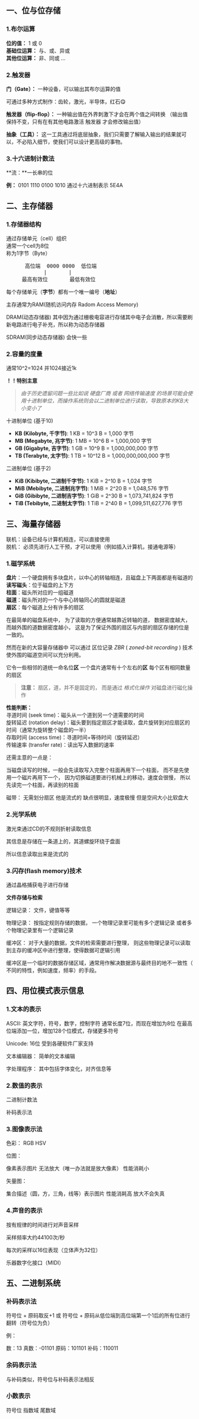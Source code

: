 ## 一、位与位存储

### 1.布尔运算

**位的值：** 1 或 0  
**基础位运算：**
与、或、异或  
**其他位运算：**
非、同或 ...

### 2.触发器

**门（Gate）：**
一种设备，可以输出其布尔运算的值

可通过多种方式制作：齿轮，激光，半导体，红石😋

**触发器（flip-flop）：**
一种输出值在外界刺激下才会在两个值之间转换
（输出值保持不变，只有在有其他电路激活 触发器 才会修改输出值）

**抽象（工具）：**
这一工具通过将底层抽象，我们只需要了解输入输出的结果就可以，不必陷入细节，使我们可以设计更高级的事物。

### 3.十六进制计数法

**流：**一长串的位

**例：**
0101 1110 0100 1010
通过十六进制表示
5E4A  

## 二、主存储器

### 1.存储器结构

通过存储单元（cell）组织  
通常一个cell为8位  
称为1字节（Byte）
<pre>
	  高位端  0000 0000  低位端  
     	    |       |  
     最高有效位       最低有效位  
</pre>
每个存储单元（**字节**）都有一个唯一编号（**地址**）

主存通常为RAM(随机访问内存 Radom Access Memory)

DRAM(动态存储器) 
其中因为通过栅极电容进行存储其中电子会消散，所以需要刷新电路进行电子补充，所以称为动态存储器

SDRAM(同步动态存储器)
会快一些

### 2.容量的度量

通常10^2=1024
并1024接近1k

**！！特别主意**

>
>*由于历史遗留问题一些比如说 硬盘厂商 或者 网络传输速度 的场景可能会使用十进制单位，而操作系统则会以二进制单位进行读取，导致原本的KB大小变小了*
>
 
十进制单位 (基于10)

- **KB (Kilobyte, 千字节)**: 1 KB = 10^3 B = 1,000 字节
- **MB (Megabyte, 兆字节)**: 1 MB = 10^6 B = 1,000,000 字节
- **GB (Gigabyte, 吉字节)**: 1 GB = 10^9 B = 1,000,000,000 字节
- **TB (Terabyte, 太字节)**: 1 TB = 10^12 B = 1,000,000,000,000 字节

二进制单位 (基于2)

- **KiB (Kibibyte, 二进制千字节)**: 1 KiB = 2^10 B = 1,024 字节
- **MiB (Mebibyte, 二进制兆字节)**: 1 MiB = 2^20 B = 1,048,576 字节
- **GiB (Gibibyte, 二进制吉字节)**: 1 GiB = 2^30 B = 1,073,741,824 字节
- **TiB (Tebibyte, 二进制太字节)**: 1 TiB = 2^40 B = 1,099,511,627,776 字节

## 三、海量存储器

联机：设备已经与计算机相连，可以直接使用  
脱机： 必须先进行人工干预，才可以使用（例如插入计算机，接通电源等）  

### 1.磁学系统

**盘片**：一个硬盘拥有多块盘片，以中心的转轴相连，且磁盘上下两面都是有磁道的  
**读写磁头**：位于磁盘的上下方  
**柱面**：磁头所对应的一组磁道  
**磁道**：磁头所对的一个与中心转轴同心的圆就是磁道  
**扇区**：每个磁道上分有许多的扇区  

在最简单的磁盘系统中，
为了读取的方便通常越靠近转轴的道，
数据密度越大，而越外围的道数据密度越小，
这是为了保证外围的扇区与内部的扇区存储的位是一致的。

然而在新的大容量存储器中
可以通过 区位记录 *ZBR* ( *zoned-bit recording* ) 技术
使外围的磁道空间可以充分利用。

它令一些相邻的道统一命名位**区**
一个盘片通常有十个左右的**区**
每个区有相同数量的扇区

>**注意：**
>扇区，道，并不是固定的，
而是通过 *格式化操作*  对磁盘进行磁化操作

**性能判断：**  
寻道时间 (seek time)：磁头从一个道到另一个道需要的时间  
旋转延迟 (rotation delay)：磁头要到指定扇区才能读取，盘片旋转到对应扇区的时间（通常为旋转整个磁盘的一半）  
存取时间 (access time)：寻道时间+等待时间（旋转延迟）  
传输速率 (transfer rate)：读出写入数据的速率  

还需主意的一点是：

当磁盘读写的时候，一般会先读取写入完整个柱面再用下一个柱面，
而不是先使用一个磁片再用下一个，
因为切换磁道要进行机械上的移动，速度会很慢，
所以先读完一个柱面，再读别的柱面

磁带：
无需划分扇区
他是流式的
缺点很明显，速度极慢
但是空间大小比软盘大

### 2.光学系统

激光束通过CD的不规则折射读取信息

其信息是存储在一条道上的，其道螺旋环绕于盘面

所以信息读取出来是流式的

### 3.闪存(flash memory)技术

通过晶格捕获电子进行存储

**文件存储与检索**

逻辑记录：
文件，键值等等

物理记录：
按指定规则存储的数据，
一个物理记录里可能有多个逻辑记录
或者多个物理记录里有一个逻辑记录

缓冲区：
对于大量的数据，文件的检索需要进行整理，
则这些物理记录可以读取到主存的缓冲区中进行整理，使得数据可逻辑引用

缓冲区是一个临时的数据存储区域，通常用作解决数据源与最终目的地不一致性（
不同的特性，例如速度，频率）的手段。

## 四、用位模式表示信息

### 1.文本的表示

ASCII:
英文字符，符号，数字，控制字符
通常长度7位，而现在增加为8位
在最高位端添加一位，增加128个位模式，存储更多符号

Unicode:
16位
受到各硬软件厂家支持

文本编辑器：
简单的文本编辑

字处理程序：
其中包括字体变化，对齐信息等


### 2.数值的表示

二进制计数法

补码表示法

### 3.图像表示法

色彩：
RGB
HSV


位图：

像素表示图片
无法放大（唯一办法就是放大像素）
性能消耗小

矢量图：

集合描述（圆，方，三角，线等）表示图片
性能消耗高
放大不会失真

### 4.声音的表示

按有规律的时间进行对声音采样

采样频率大约44100次/秒

每次的采样以16位表现（立体声为32位）

乐器数字化接口（MIDI）

## 五、二进制系统

### 补码表示法

符号位 + 原码取反+1
或
符号位 + 原码从低位端到高位端第一个1后的所有位进行翻转（符号位为负）

例：

数：13
真数：-01101
原码：101101
补码：110011

### 余码表示法

与补码类似，符号位与补码表示法相反

### 小数表示

符号位 指数域 尾数域  
